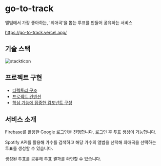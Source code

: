 # go-to-track

앨범에서 가장 좋아하는, '최애곡'을 뽑는 투표를 만들어 공유하는 서비스

https://go-to-track.vercel.app/

## 기술 스택

![stackticon](https://firebasestorage.googleapis.com/v0/b/stackticon-81399.appspot.com/o/images%2F1723181113898?alt=media&token=91f5bca3-2f4b-446b-8d0f-3c5552885642)

## 프로젝트 구현

- [디렉토리 구조](https://github.com/uussong/go-to-track/wiki/1.-%EB%94%94%EB%A0%89%ED%86%A0%EB%A6%AC-%EA%B5%AC%EC%A1%B0)
- [프로젝트 컨벤션](https://github.com/uussong/go-to-track/wiki/2.-%ED%94%84%EB%A1%9C%EC%A0%9D%ED%8A%B8-%EC%BB%A8%EB%B2%A4%EC%85%98)
- [핵심 기능에 집중한 컴포넌트 구성](https://velog.io/@uussong/Suspense%EC%99%80-ErrorBoundary-%ED%99%9C%EC%9A%A9%EC%9C%BC%EB%A1%9C-%EC%BB%B4%ED%8F%AC%EB%84%8C%ED%8A%B8-%EC%97%AD%ED%95%A0%EC%97%90-%EC%A7%91%EC%A4%91%ED%95%98%EA%B8%B0)

## 서비스 소개

Firebase를 활용한 Google 로그인을 진행합니다. 로그인 후 투표 생성이 가능합니다.

Spotify API를 활용해 가수를 검색하고 해당 가수의 앨범을 선택해 최애곡을 선택하는 투표를 생성할 수 있습니다.

생성된 투표를 공유해 투표 결과를 확인할 수 있습니다.
